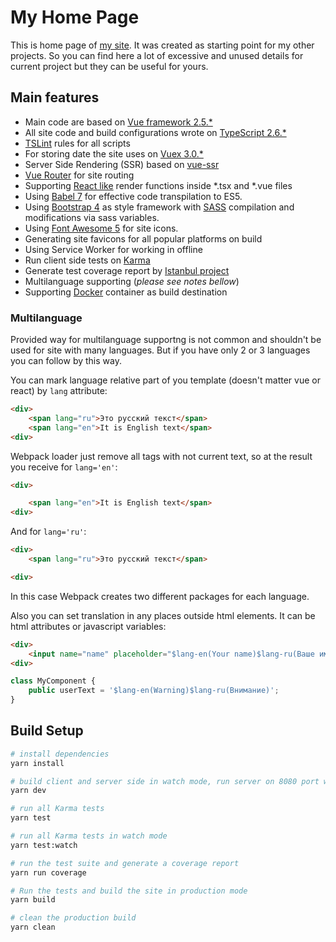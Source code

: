# My Home Page

This is home page of [my site](https://ynagaev.ru). It was created as starting point for my other projects. So you can find here a lot of excessive and unused details for current project but they can be useful for yours.

## Main features

* Main code are based on [Vue framework 2.5.*](https://vuejs.org/)
* All site code and build configurations wrote on [TypeScript 2.6.*](https://www.typescriptlang.org/)
* [TSLint](https://palantir.github.io/tslint/) rules for all scripts
* For storing date the site uses on [Vuex 3.0.*](https://vuex.vuejs.org)
* Server Side Rendering (SSR) based on [vue-ssr](https://ssr.vuejs.org/)
* [Vue Router](https://router.vuejs.org/) for site routing
* Supporting [React like](https://reactjs.org/docs/jsx-in-depth.html) render functions inside *.tsx and *.vue files
* Using [Babel 7](https://github.com/babel/babel/wiki/Babel-7) for effective code transpilation to ES5.
* Using [Bootstrap 4](https://getbootstrap.com/) as style framework with [SASS](http://sass-lang.com/) compilation and modifications via sass variables.
* Using [Font Awesome 5](https://fontawesome.com/) for site icons.
* Generating site favicons for all popular platforms on build
* Using Service Worker for working in offline
* Run client side tests on [Karma](https://karma-runner.github.io/1.0/index.html)
* Generate test coverage report by [Istanbul project](https://istanbul.js.org/)
* Multilanguage supporting (*please see notes bellow*)
* Supporting [Docker](https://www.docker.com/) container as build destination

### Multilanguage
Provided way for multilanguage supportng is not common and shouldn't be used for site with many languages.
But if you have only 2 or 3 languages you can follow by this way.

You can mark language relative part of you template (doesn't matter vue or react) by `lang` attribute:
``` html
<div>
    <span lang="ru">Это русский текст</span>
    <span lang="en">It is English text</span>
<div>
```

Webpack loader just remove all tags with not current text, so at the result you receive for `lang='en'`:
``` html
<div>

    <span lang="en">It is English text</span>
<div>
```
And for `lang='ru'`:
``` html
<div>
    <span lang="ru">Это русский текст</span>

<div>
```

In this case Webpack creates two different packages for each language.

Also you can set translation in any places outside html elements. It can be html attributes or javascript variables:
``` html
<div>
    <input name="name" placeholder="$lang-en(Your name)$lang-ru(Ваше имя)"/>
<div>
```

``` ts
class MyComponent {
    public userText = '$lang-en(Warning)$lang-ru(Внимание)';
}
```

## Build Setup

``` bash
# install dependencies
yarn install

# build client and server side in watch mode, run server on 8080 port with SSR
yarn dev

# run all Karma tests
yarn test

# run all Karma tests in watch mode
yarn test:watch

# run the test suite and generate a coverage report
yarn run coverage

# Run the tests and build the site in production mode
yarn build

# clean the production build
yarn clean
```

